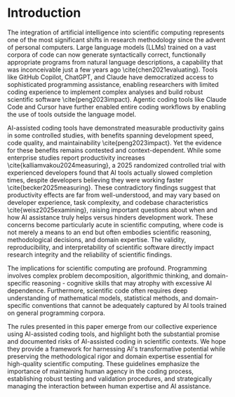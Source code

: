 # Introduction

The integration of artificial intelligence into scientific computing represents one of the most significant shifts in research methodology since the advent of personal computers. Large language models (LLMs) trained on a vast corpora of code can now generate syntactically correct, functionally appropriate programs from natural language descriptions, a capability that was inconceivable just a few years ago \cite{chen2021evaluating}. Tools like GitHub Copilot, ChatGPT, and Claude have democratized access to sophisticated programming assistance, enabling researchers with limited coding experience to implement complex analyses and build robust scientific software \cite{peng2023impact}. Agentic coding tools like Claude Code and Cursor have further enabled entire coding workflows by enabling the use of tools outside the language model.

AI-assisted coding tools have demonstrated measurable productivity gains in some controlled studies, with benefits spanning development speed, code quality, and maintainability \cite{peng2023impact}. Yet the evidence for these benefits remains contested and context-dependent. While some enterprise studies report productivity increases \cite{kalliamvakou2024measuring}, a 2025 randomized controlled trial with experienced developers found that AI tools actually slowed completion times, despite developers believing they were working faster \cite{becker2025measuring}. These contradictory findings suggest that productivity effects are far from well-understood, and may vary based on developer experience, task complexity, and codebase characteristics \cite{weisz2025examining}, raising important questions about when and how AI assistance truly helps versus hinders development work. These concerns become particularly acute in scientific computing, where code is not merely a means to an end but often embodies scientific reasoning, methodological decisions, and domain expertise. The validity, reproducibility, and interpretability of scientific software directly impact research integrity and the reliability of scientific findings.

The implications for scientific computing are profound. Programming involves complex problem decomposition, algorithmic thinking, and domain-specific reasoning - cognitive skills that may atrophy with excessive AI dependence. Furthermore, scientific code often requires deep understanding of mathematical models, statistical methods, and domain-specific conventions that cannot be adequately captured by AI tools trained on general programming corpora.

The rules presented in this paper emerge from our collective experience using AI-assisted coding tools, and highlight both the substantial promise and documented risks of AI-assisted coding in scientific contexts. We hope they provide a framework for harnessing AI's transformative potential while preserving the methodological rigor and domain expertise essential for high-quality scientific computing. These guidelines emphasize the importance of maintaining human agency in the coding process, establishing robust testing and validation procedures, and strategically managing the interaction between human expertise and AI assistance.
